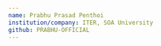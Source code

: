 ```yaml
---
name: Prabhu Prasad Penthoi
institution/company: ITER, SOA University
github: PRABHU-OFFICIAL
---
```

